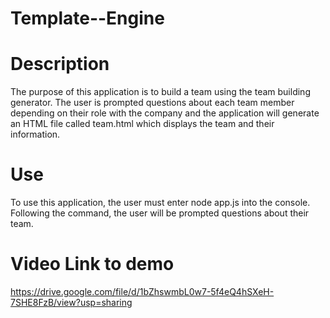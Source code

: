 # Template--Engine

# Description
The purpose of this application is to build a team using the team building generator. The user is prompted questions about each team member depending on their role with the company and the application will generate an HTML file called team.html which displays the team and their information.

# Use 
To use this application, the user must enter node app.js into the console. Following the command, the user will be prompted questions about their team. 

# Video Link to demo

https://drive.google.com/file/d/1bZhswmbL0w7-5f4eQ4hSXeH-7SHE8FzB/view?usp=sharing
